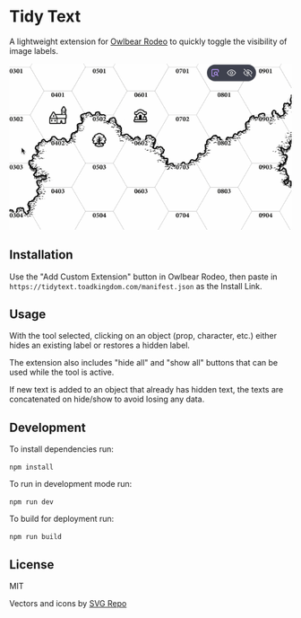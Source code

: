 # Tidy Text

A lightweight extension for [Owlbear Rodeo](https://www.owlbear.rodeo/)
to quickly toggle the visibility of image labels.

![Interface Demo](./docs/demo.gif)

## Installation

Use the "Add Custom Extension" button in Owlbear Rodeo, then paste in
`https://tidytext.toadkingdom.com/manifest.json` as the Install Link.

## Usage

With the tool selected, clicking on an object (prop, character, etc.)
either hides an existing label or restores a hidden label.

The extension also includes "hide all" and "show all" buttons that can be
used while the tool is active.

If new text is added to an object that already has hidden text, the texts
are concatenated on hide/show to avoid losing any data.

## Development

To install dependencies run:

`npm install`

To run in development mode run:

`npm run dev`

To build for deployment run:

`npm run build`

## License

MIT

Vectors and icons by [SVG Repo](https://www.svgrepo.com)
